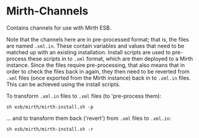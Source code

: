 Mirth-Channels
==============

Contains channels for use with Mirth ESB.

Note that the channels here are in pre-processed format; that is, the files are named `.xml.in`. These contain variables and values that need to be matched up with an existing installation. Install scripts are used to pre-process these scripts in to `.xml` format, which are then deployed to a Mirth instance. Since the files require pre-processing, that also means that in order to check the files back in again, they then need to be reverted from `.xml` files (once exported from the Mirth instance) back in to `.xml.in` files. This can be achieved using the install scripts.

To transform `.xml.in` files to `.xml` files (to 'pre-process them):

	sh esb/mirth/mirth-install.sh -p

... and to transform them back ('revert') from `.xml` files to `.xml.in`:

	sh esb/mirth/mirth-install.sh -r
